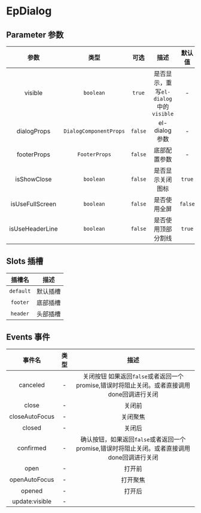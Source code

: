 # EpDialog
## Parameter 参数
| 参数 | 类型 | 可选 | 描述 | 默认值 |
| :-------: | :-------: | :-------: | :-------: | :-------: |
| visible | `boolean` | `true` | 是否显示，重写`el-dialog`中的`visible` | -|
| dialogProps | `DialogComponentProps` | `false` | el-dialog参数 | -|
| footerProps | `FooterProps` | `false` | 底部配置参数 | -|
| isShowClose | `boolean` | `false` | 是否显示关闭图标 | `true`|
| isUseFullScreen | `boolean` | `false` | 是否使用全屏 | `false`|
| isUseHeaderLine | `boolean` | `false` | 是否使用顶部分割线 | `true`|
## Slots 插槽
|    插槽名    |  描述   |
|:---------:|:-----:|
| `default` | 默认插槽 |
| `footer` | 底部插槽 |
| `header` | 头部插槽 |
## Events 事件
|   事件名   |   类型     |  描述      |
| :-------: | :-------: | :-------: |
| canceled | - | 关闭按钮 如果返回`false`或者返回一个promise,错误时将阻止关闭。或者直接调用done回调进行关闭 |
| close | - | 关闭前 |
| closeAutoFocus | - | 关闭聚焦 |
| closed | - | 关闭后 |
| confirmed | - | 确认按钮，如果返回`false`或者返回一个promise,错误时将阻止关闭。或者直接调用done回调进行关闭 |
| open | - | 打开前 |
| openAutoFocus | - | 打开聚焦 |
| opened | - | 打开后 |
| update:visible | - |  |
